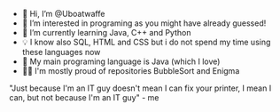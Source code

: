 - 👋 Hi, I’m @Uboatwaffe
- 👀 I’m interested in programing as you might have already guessed!
- 🌱 I’m currently learning Java, C++ and Python
- 💡 I know also SQL, HTML and CSS but i do not spend my time using these languages now
- 💞 My main programing language is Java (which I love)
- 👨‍💻 I'm mostly proud of repositories BubbleSort and Enigma

"Just because I'm an IT guy doesn't mean I can fix your printer, I mean I can, but not because I'm an IT guy" - me
